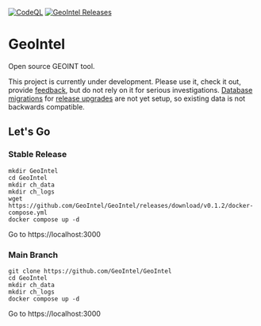 [![CodeQL](https://github.com/GeoIntel/GeoIntel/actions/workflows/codeql.yml/badge.svg)](https://github.com/GeoIntel/GeoIntel/actions/workflows/codeql.yml) [![GeoIntel Releases](https://github.com/GeoIntel/GeoIntel/actions/workflows/release.yml/badge.svg)](https://github.com/GeoIntel/GeoIntel/actions/workflows/release.yml)

# GeoIntel

Open source GEOINT tool.

This project is currently under development. Please use it, check it out, provide [feedback](https://github.com/GeoIntel/GeoIntel/issues), but do not rely on it for serious investigations. [Database migrations](https://github.com/GeoIntel/GeoIntel/issues/54) for [release upgrades](https://github.com/GeoIntel/GeoIntel/issues/55) are not yet setup, so existing data is not backwards compatible.

## Let's Go

### Stable Release

```
mkdir GeoIntel
cd GeoIntel
mkdir ch_data
mkdir ch_logs
wget https://github.com/GeoIntel/GeoIntel/releases/download/v0.1.2/docker-compose.yml
docker compose up -d
```
Go to https://localhost:3000

### Main Branch

```
git clone https://github.com/GeoIntel/GeoIntel
cd GeoIntel
mkdir ch_data
mkdir ch_logs
docker compose up -d
```
Go to https://localhost:3000
